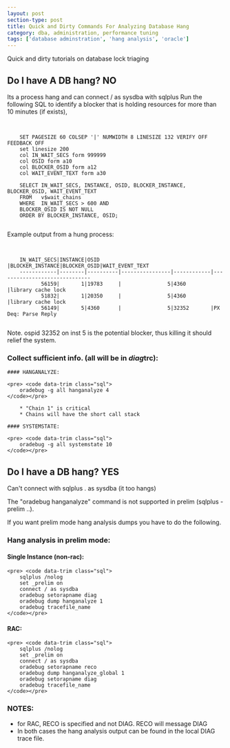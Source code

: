 ```yaml
---
layout: post
section-type: post
title: Quick and Dirty Commands For Analyzing Database Hang
category: dba, administration, performance tuning
tags: ['database adminstration', 'hang analysis', 'oracle']
---
```


Quick and dirty tutorials on database lock triaging

## Do I have A DB hang? NO

Its a process hang and can connect / as sysdba with sqlplus
Run the following SQL to identify a blocker that is holding resources for more than 10 minutes (if exists),


<pre> <code data-trim class="sql">

	SET PAGESIZE 60 COLSEP '|' NUMWIDTH 8 LINESIZE 132 VERIFY OFF FEEDBACK OFF
	set linesize 200
	col IN_WAIT_SECS form 999999
	col OSID form a10
	col BLOCKER_OSID form a12
	col WAIT_EVENT_TEXT form a30
	
	SELECT IN_WAIT_SECS, INSTANCE, OSID, BLOCKER_INSTANCE, BLOCKER_OSID, WAIT_EVENT_TEXT
	FROM   v$wait_chains
	WHERE  IN_WAIT_SECS > 600 AND
	BLOCKER_OSID IS NOT NULL
	ORDER BY BLOCKER_INSTANCE, OSID;

</code></pre>

Example output from a hung process:


<pre> <code data-trim class="bash">

	IN_WAIT_SECS|INSTANCE|OSID      |BLOCKER_INSTANCE|BLOCKER_OSID|WAIT_EVENT_TEXT
	------------|--------|----------|----------------|------------|------------------------------
	       56159|       1|19783     |               5|4360        |library cache lock
	       51832|       1|20350     |               5|4360        |library cache lock
	       56149|       5|4360      |               5|32352       |PX Deq: Parse Reply

</code></pre>

Note. ospid 32352 on inst 5 is the potential blocker, thus killing it should relief the system.

### Collect sufficient info. (all will be in *diag*trc):

	#### HANGANALYZE: 

	<pre> <code data-trim class="sql">	
		oradebug -g all hanganalyze 4
	</code></pre>
	
		* "Chain 1" is critical
		* Chains will have the short call stack

	#### SYSTEMSTATE: 

	<pre> <code data-trim class="sql">	
		oradebug -g all systemstate 10
	</code></pre>
	
## Do I have a DB hang? YES

Can't connect with sqlplus . as sysdba (it too hangs)

The "oradebug hanganalyze" command is not supported in prelim (sqlplus -prelim ..).

If you want prelim mode hang analysis dumps you have to do the following.

### Hang analysis in prelim mode:

#### Single Instance (non-rac):

	<pre> <code data-trim class="sql">	
		sqlplus /nolog  
		set _prelim on  
		connect / as sysdba  
		oradebug setorapname diag  
		oradebug dump hanganalyze 1 
		oradebug tracefile_name
	</code></pre>

#### RAC:

	<pre> <code data-trim class="sql">	
		sqlplus /nolog  
		set _prelim on  
		connect / as sysdba  
		oradebug setorapname reco 
		oradebug dump hanganalyze_global 1  
		oradebug setorapname diag  
		oradebug tracefile_name
	</code></pre>

### NOTES:

* for RAC, RECO is specified and not DIAG. RECO will message DIAG
* In both cases the hang analysis output can be found in the local DIAG trace file.
